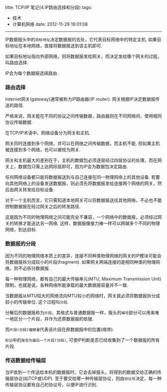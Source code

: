 title: TCP/IP 笔记(4.IP路由选择和分段)
tags:
  - 技术
  - 计算机网络
date: 2012-11-29 19:01:08
---

IP数据报头中的`目标地址`决定数据报的去处，它代表目标网络中的特定主机. 如果目标地址在本地网络，直接将数据报送到该主机即可.

如果目标地址指向外部网络，则将数据报发给网关，而决定发给哪个网关的过程，叫路由选择.

IP会为每个数据报选择路由.

### 路由选择

Internet网关(gateway)通常被称为IP路由器(IP router). 网关根据IP决定数据报传送的路径.

严格来说，网关能在不同的协议之间传输数据，路由器则在不同网络间，使用相同协议传输数据.

在TCP/IP术语中，网络设备分为网关和主机.

网关同时连接到多个网络，并可以在网络之间传输数据，而主机不能. 但如果主机被连接到多个网络，也可以被视为网关.

网关和主机最大的差别在于，主机的数据包必须逐层经过四层协议的处理，而在网关上，数据包只需上达网际层即可，因为IP会为数据包决定路由.

任何网络设备都只能将数据报送到与自己连接在同一物理网络上的其他设备. 若要向其他网络上的设备发送数据报，则必须先将数据报发给连接两个网络的网关，然后由网关转发给目标设备.

对于一个主机而言，它只需知道本地网关可以将数据报送往其他网络，不必也不能控制数据报在经过网关之后的转发路径.

这是因为不同的物理网络之间可能完全不兼容，一个网络中的数据报，必须经过网关的转换才能送达另一网络. 这样，数据报像接力棒一样可以跨越多个不同的物理网络，到达目标.

### 数据报的分段

因为不同的物理网络本质上的差异，连接不同种类物理网络的网关的IP模块可能会将数据报拆分成较小的片段(fragment). 如果网关两端连接的是相同种类的物理网络，则不必拆分数据报.

每一种物理网络，都有自己的最大传输单元(MTU, Maximum Transmission Unit)限制，也就是说，各种网络所能承载的最大数据报容量并不一致.

当数据报从MTU较大的网络流向MTU较小的网络时，网关就必须将数据报拆分成较小的传输单位. 这个过程叫`分段`.

分解后的数据报称为`片段`，其格式与普通数据报一样，报头的`编号`部分可以用来唯一地区分一个片段，并作为还原数据报的依据.

而`片段(分段)偏移量`代表该片段在原数据报中的位置(顺序).

`标记`中的`是否为最后一个片段(分段)`, 可使IP判断是否已经收集到了一个数据报的所有片段.

### 传送数据给传输层

当IP收到一个传送给本机的数据报时，它会去掉报头，将得到的数据交给正确的传输层协议(如TCP或UDP). 至于要交给哪一种传输层协议，则由`协议号`决定，每一种传输层协议都有自己的协议号，以便IP进行识别.